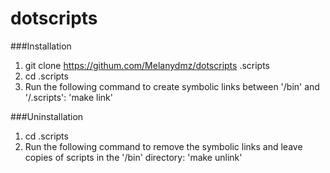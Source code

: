 # dotscripts


###Installation
1. git clone https://githum.com/Melanydmz/dotscripts .scripts
2. cd .scripts
3. Run the following command to create symbolic links between '/bin' and '/.scripts':
'make link'


###Uninstallation
1. cd .scripts
2. Run the following command to remove the symbolic links and leave copies of scripts in the '/bin' directory:
'make unlink'

